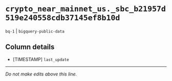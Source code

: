 # `crypto_near_mainnet_us._sbc_b21957d519e240558cdb37145ef8b10d`
`bq-1` | `bigquery-public-data`

## Column details
* [TIMESTAMP] `last_update`

-------------------------------------------------------------------------------
*Do not make edits above this line.*
